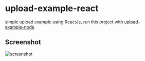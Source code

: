 # upload-example-react

simple upload example using ReactJs, run this project with [upload-example-node](github.com/gustavo-amaro/upload-example-node).

## Screenshot

![screenshot](https://imgur.com/download/Gy4NxYw/)

